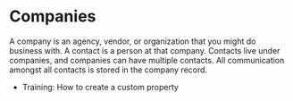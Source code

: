 # Companies

A company is an agency, vendor, or organization that you might do business with. A contact is a person at that company. Contacts live under companies, and companies can have multiple contacts. All communication amongst all contacts is stored in the company record.

- Training: How to create a custom property
